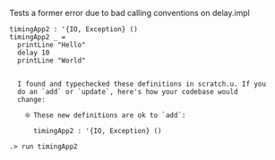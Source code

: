 
Tests a former error due to bad calling conventions on delay.impl

```unison
timingApp2 : '{IO, Exception} ()
timingApp2 _ = 
  printLine "Hello"
  delay 10
  printLine "World"
```

```ucm

  I found and typechecked these definitions in scratch.u. If you
  do an `add` or `update`, here's how your codebase would
  change:
  
    ⍟ These new definitions are ok to `add`:
    
      timingApp2 : '{IO, Exception} ()

```
```ucm
.> run timingApp2

```
